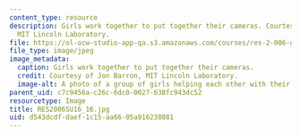 ```yaml
---
content_type: resource
description: Girls work together to put together their cameras. Courtesy of Jon Barron,
  MIT Lincoln Laboratory.
file: https://ol-ocw-studio-app-qa.s3.amazonaws.com/courses/res-2-006-girls-who-build-cameras-summer-2016/d543dcdfdaef1c15aa6605a916238881_RES2006SU16_16.jpg
file_type: image/jpeg
image_metadata:
  caption: Girls work together to put together their cameras.
  credit: Courtesy of Jon Barron, MIT Lincoln Laboratory.
  image-alt: A photo of a group of girls helping each other with their camera builds.
parent_uid: c7c9456a-c26c-6dc0-0027-638fc943dc52
resourcetype: Image
title: RES2006SU16_16.jpg
uid: d543dcdf-daef-1c15-aa66-05a916238881
---
```

